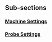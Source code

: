 ## Sub-sections

### [Machine Settings](SETTINGS/Printer/Print_Leveling/Machine_Settings "wikilink")

<splist parent = SETTINGS/Printer/Print_Leveling/Machine_Settings />

### [Probe Settings](SETTINGS/Printer/Print_Leveling/Probe_Settings "wikilink")

<splist parent = SETTINGS/Printer/Print_Leveling/Probe_Settings />
